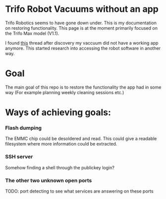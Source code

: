 # Trifo Robot Vacuums without an app
Trifo Robotics seems to have gone down under. This is my documentation on restoring functionality.
This page is at the moment primarily focused on the Trifo Max model (V1.1).

I found [this](https://www.reddit.com/r/RobotVacuums/comments/1d1120l/trifo_robotics_appears_to_have_gone_under_they/) thread after discovery my vaccuum did not have a working app anymore. This started research into accessing the robot software in another way.

# Goal
The main goal of this repo is to restore the functionality the app had in some way (For example planning weekly cleaning sessions etc.)


# Ways of achieving goals:

### Flash dumping
The EMMC chip could be desoldered and read. This could give a readable filesystem where more information could be extracted.

### SSH server
Somehow finding a shell through the publickey login? 

### The other two unknown open ports
TODO: port detecting to see what services are answering on these ports
